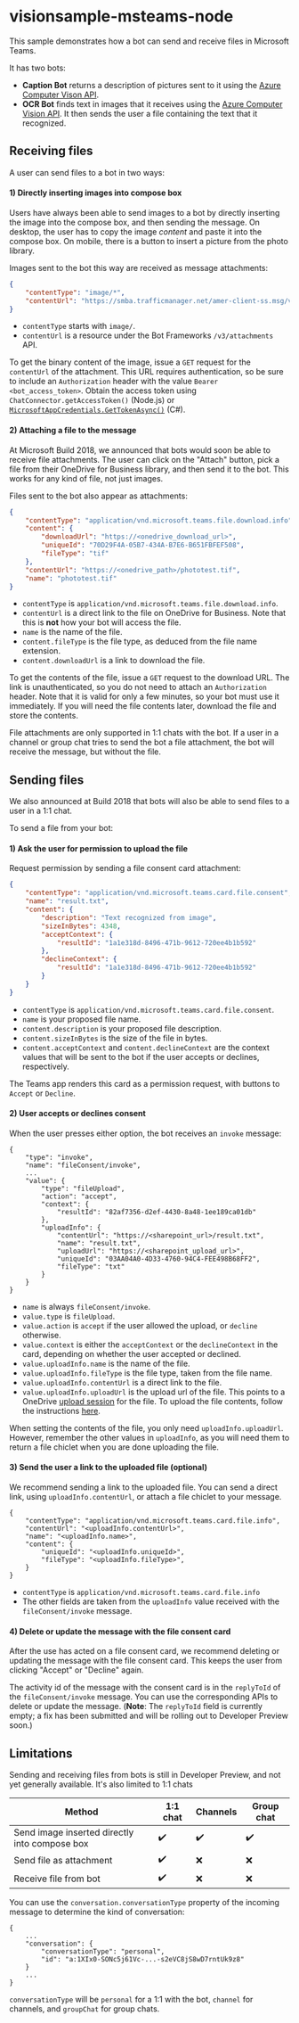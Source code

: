 # visionsample-msteams-node

This sample demonstrates how a bot can send and receive files in Microsoft Teams.

It has two bots:
* **Caption Bot** returns a description of pictures sent to it using the [Azure Computer Vison API](https://docs.microsoft.com/en-us/azure/cognitive-services/Computer-vision/Home#generating-descriptions).
* **OCR Bot** finds text in images that it receives using the [Azure Computer Vision API](https://docs.microsoft.com/en-us/azure/cognitive-services/Computer-vision/Home#optical-character-recognition-ocr). It then sends the user a file containing the text that it recognized.

## Receiving files
A user can send files to a bot in two ways:

#### 1) Directly inserting images into compose box
Users have always been able to send images to a bot by directly inserting the image into the compose box, and then sending the message. On desktop, the user has to copy the image *content* and paste it into the compose box. On mobile, there is a button to insert a picture from the photo library.

Images sent to the bot this way are received as message attachments:
```json
{
    "contentType": "image/*",
    "contentUrl": "https://smba.trafficmanager.net/amer-client-ss.msg/v3/attachments/0-cus-d7-e0ee4ec513aecf2e64124d1b11de2878/views/original"
}
``` 
* `contentType` starts with `image/`.
* `contentUrl` is a resource under the Bot Frameworks `/v3/attachments` API.

To get the binary content of the image, issue a `GET` request for the `contentUrl` of the attachment. This URL requires authentication, so be sure to include an `Authorization` header with the value `Bearer <bot_access_token>`. Obtain the access token using `ChatConnector.getAccessToken()` (Node.js) or [`MicrosoftAppCredentials.GetTokenAsync()`](https://docs.botframework.com/en-us/csharp/builder/sdkreference/db/d61/class_microsoft_1_1_bot_1_1_connector_1_1_microsoft_app_credentials.html#ac12485b537fc010eea4bff2954f8f4fc) (C#).

#### 2) Attaching a file to the message
At Microsoft Build 2018, we announced that bots would soon be able to receive file attachments. The user can click on the "Attach" button, pick a file from their OneDrive for Business library, and then send it to the bot. This works for any kind of file, not just images.

Files sent to the bot also appear as attachments:
```json
{
    "contentType": "application/vnd.microsoft.teams.file.download.info",
    "content": {
        "downloadUrl": "https://<onedrive_download_url>",
        "uniqueId": "70D29F4A-05B7-434A-B7E6-B651FBFEF508",
        "fileType": "tif"
    },
    "contentUrl": "https://<onedrive_path>/phototest.tif",
    "name": "phototest.tif"
}
 ``` 
 * `contentType` is `application/vnd.microsoft.teams.file.download.info`.
 * `contentUrl` is a direct link to the file on OneDrive for Business. Note that this is **not** how your bot will access the file.
 * `name` is the name of the file.
 * `content.fileType` is the file type, as deduced from the file name extension.
 * `content.downloadUrl` is a link to download the file. 
 
 To get the contents of the file, issue a `GET` request to the download URL. The link is unauthenticated, so you do not need to attach an `Authorization` header. Note that it is valid for only a few minutes, so your bot must use it immediately. If you will need the file contents later, download the file and store the contents.

File attachments are only supported in 1:1 chats with the bot. If a user in a channel or group chat tries to send the bot a file attachment, the bot will receive the message, but without the file.

## Sending files
We also announced at Build 2018 that bots will also be able to send files to a user in a 1:1 chat.

To send a file from your bot:

#### 1) Ask the user for permission to upload the file
Request permission by sending a file consent card attachment:
```json
{
    "contentType": "application/vnd.microsoft.teams.card.file.consent",
    "name": "result.txt",
    "content": {
        "description": "Text recognized from image",
        "sizeInBytes": 4348,
        "acceptContext": {
            "resultId": "1a1e318d-8496-471b-9612-720ee4b1b592"
        },
        "declineContext": {
            "resultId": "1a1e318d-8496-471b-9612-720ee4b1b592"
        }
    }
}
```
* `contentType` is `application/vnd.microsoft.teams.card.file.consent`.
* `name` is your proposed file name.
* `content.description` is your proposed file description.
* `content.sizeInBytes` is the size of the file in bytes. 
* `content.acceptContext` and `content.declineContext` are the context values that will be sent to the bot if the user accepts or declines, respectively.

The Teams app renders this card as a permission request, with buttons to `Accept` or `Decline`.

#### 2) User accepts or declines consent
When the user presses either option, the bot receives an `invoke` message:
```
{
    "type": "invoke",
    "name": "fileConsent/invoke",
    ...
    "value": {
        "type": "fileUpload",
        "action": "accept",
        "context": {
            "resultId": "82af7356-d2ef-4430-8a48-1ee189ca01db"
        },
        "uploadInfo": {
            "contentUrl": "https://<sharepoint_url>/result.txt",
            "name": "result.txt",
            "uploadUrl": "https://<sharepoint_upload_url>",
            "uniqueId": "03AA04A0-4D33-4760-94C4-FEE498B68FF2",
            "fileType": "txt"
        }
    }
}
```
* `name` is always `fileConsent/invoke`.
* `value.type` is `fileUpload`.
* `value.action` is `accept` if the user allowed the upload, or `decline` otherwise.
* `value.context` is either the `acceptContext` or the `declineContext` in the card, depending on whether the user accepted or declined.
* `value.uploadInfo.name` is the name of the file.
* `value.uploadInfo.fileType` is the file type, taken from the file name.
* `value.uploadInfo.contentUrl` is a direct link to the file.
* `value.uploadInfo.uploadUrl` is the upload url of the file. This points to a OneDrive [upload session](https://docs.microsoft.com/en-us/onedrive/developer/rest-api/api/driveitem_createuploadsession) for the file. To upload the file contents, follow the instructions [here](https://docs.microsoft.com/en-us/onedrive/developer/rest-api/api/driveitem_createuploadsession#upload-bytes-to-the-upload-session).

When setting the contents of the file, you only need `uploadInfo.uploadUrl`. However, remember the other values in `uploadInfo`, as you will need them to return a file chiclet when you are done uploading the file.

#### 3) Send the user a link to the uploaded file (optional)
We recommend sending a link to the uploaded file. You can send a direct link, using `uploadInfo.contentUrl`, or attach a file chiclet to your message.
```
{
    "contentType": "application/vnd.microsoft.teams.card.file.info",
    "contentUrl": "<uploadInfo.contentUrl>",
    "name": "<uploadInfo.name>",
    "content": {
        "uniqueId": "<uploadInfo.uniqueId>",
        "fileType": "<uploadInfo.fileType>",
    }
}
```
* `contentType` is `application/vnd.microsoft.teams.card.file.info`
* The other fields are taken from the `uploadInfo` value received with the `fileConsent/invoke` message.

#### 4) Delete or update the message with the file consent card
After the use has acted on a file consent card, we recommend deleting or updating the message with the file consent card. This keeps the user from clicking "Accept" or "Decline" again.

The activity id of the message with the consent card is in the `replyToId` of the `fileConsent/invoke` message. You can use the corresponding APIs to delete or update the message. (**Note**: The `replyToId` field is currently empty; a fix has been submitted and will be rolling out to Developer Preview soon.)

## Limitations

Sending and receiving files from bots is still in Developer Preview, and not yet generally available. It's also limited to 1:1 chats

| Method | 1:1 chat | Channels | Group chat |
|---|---|---|---|
| Send image inserted directly into compose box | ✔️ | ✔️ | ✔️ |
| Send file as attachment | ✔️ | ❌ | ❌ |
| Receive file from bot | ✔️ | ❌ | ❌ |

You can use the `conversation.conversationType` property of the incoming message to determine the kind of conversation:
```
{
    ...
    "conversation": {
        "conversationType": "personal",
        "id": "a:1XIx0-SONc5j61Vc-...-s2eVC8jS8wD7rntUk9z8"
    }
    ...
}
```
`conversationType` will be `personal` for a 1:1 with the bot, `channel` for channels, and `groupChat` for group chats.